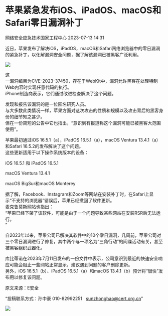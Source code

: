 #  苹果紧急发布iOS、iPadOS、macOS和Safari零日漏洞补丁   
 网络安全应急技术国家工程中心   2023-07-13 14:31  
  
近日，苹果发布了解决iOS，iPadOS，macOS和Safari网络浏览器中的零日漏洞的紧急补丁，以化解漏洞安全问题，据了解该漏洞已被黑客广泛利用。  
  
![](https://mmbiz.qpic.cn/sz_mmbiz_jpg/QmbJGbR2j6w3TOPMNYNc4acfc0BrfP1VfPib2e55Wiamsibk2G9C8UozCmkZ6ibcGIPbkCmGiajyMZlxVF6kh5YJGnw/640?wx_fmt=jpeg&wxfrom=13 "")  
  
这  
一漏洞编目为CVE-2023-37450，存在于WebKit中，漏洞允许黑客在处理特制Web内容时实现任意代码的执行。  
iPhone制造商表示，它们通过改进检查解决了这个问题。  
  
发现和报告该漏洞的是一位匿名研究人员。  
与大多数此类情况一样，苹果方面对这次攻击的性质和规模以及攻击背后的黑客身份的细节知之甚少。  
但在一份简短的公告中它也指出，“意识到有报道称这个漏洞可能已被黑客大范围使用”。  
  
苹果最初通过iOS 16.5.1（a），iPadOS 16.5.1（a），macOS Ventura 13.4.1（a）和Safari 16.5.2的发布解决了这个问题。  
这些更新适用于以下操作系统版本的设备：  
  
iOS 16.5.1 和 iPadOS 16.5.1  
  
macOS Ventura 13.4.1  
  
macOS BigSur和macOS Monterey  
  
据了解，Facebook、Instagram和Zoom等网站在安装补丁时，在Safari上显示“不支持的浏览器”错误后，苹果已经撤回了软件更新。  
麦克鲁莫斯网站也指出：  
“苹果已经下架了该软件，可能是由于一个问题导致某些网站在安装RSR后无法运行。  
”  
  
自2023年以来，苹果公司已解决其软件中的10个零日漏洞，几周前，苹果公司对三个零日漏洞进行了修复，其中两个与一项名为“三角行动”的间谍活动有关，甚至被黑客组织武器化。  
  
库比蒂诺在2023年7月11日发布的一份文件中表示，公司意识到最近的快速安全响应可能会阻止一些网站正常显示，建议遇到问题的客户删除更新。  
另外，iOS 16.5.1（b）、iPadOS 16.5.1（a）和macOS 13.4.1（b）预计将“很快”发布用以修复该问题。  
  
  
  
原文来源：E安全  
  
“投稿联系方式：孙中豪 010-82992251   sunzhonghao@cert.org.cn”  
  
![](https://mmbiz.qpic.cn/mmbiz_jpg/GoUrACT176n1NvL0JsVSB8lNDX2FCGZjW0HGfDVnFao65ic4fx6Rv4qylYEAbia4AU3V2Zz801UlicBcLeZ6gS6tg/640?wx_fmt=jpeg&wxfrom=5&wx_lazy=1&wx_co=1 "")  
  
  
